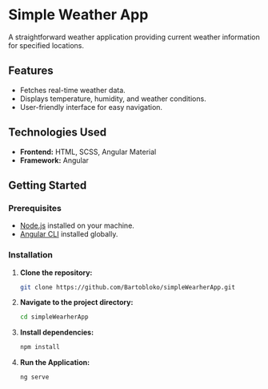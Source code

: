 # Simple Weather App

A straightforward weather application providing current weather information for specified locations.

## Features

- Fetches real-time weather data.
- Displays temperature, humidity, and weather conditions.
- User-friendly interface for easy navigation.

## Technologies Used

- **Frontend:** HTML, SCSS, Angular Material
- **Framework:** Angular

## Getting Started

### Prerequisites

- [Node.js](https://nodejs.org/) installed on your machine.
- [Angular CLI](https://angular.io/cli) installed globally.

### Installation

1. **Clone the repository:**

   ```bash
   git clone https://github.com/Bartobloko/simpleWearherApp.git

2. **Navigate to the project directory:**

   ```bash
   cd simpleWearherApp
   
3. **Install dependencies:**

   ```bash
   npm install
   
4. **Run the Application:**

   ```bash
   ng serve
